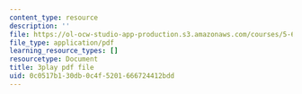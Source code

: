 ```yaml
---
content_type: resource
description: ''
file: https://ol-ocw-studio-app-production.s3.amazonaws.com/courses/5-61-physical-chemistry-fall-2017/0c0517b130db0c4f5201666724412bdd_zR6vXHHQZZA.pdf
file_type: application/pdf
learning_resource_types: []
resourcetype: Document
title: 3play pdf file
uid: 0c0517b1-30db-0c4f-5201-666724412bdd
---
```

